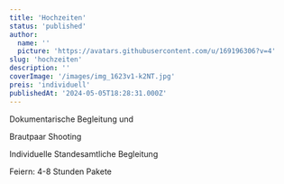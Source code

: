 ```yaml
---
title: 'Hochzeiten'
status: 'published'
author:
  name: ''
  picture: 'https://avatars.githubusercontent.com/u/169196306?v=4'
slug: 'hochzeiten'
description: ''
coverImage: '/images/img_1623v1-k2NT.jpg'
preis: 'individuell'
publishedAt: '2024-05-05T18:28:31.000Z'
---
```


Dokumentarische Begleitung und

Brautpaar Shooting

Individuelle Standesamtliche Begleitung

Feiern: 4-8 Stunden Pakete